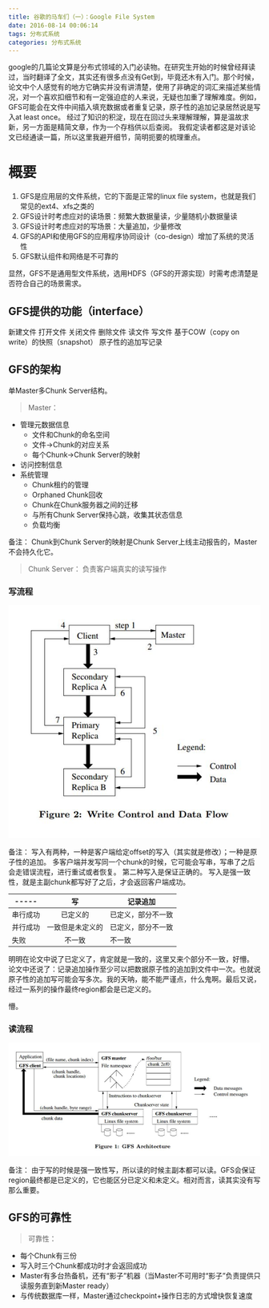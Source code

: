 ```yaml
---
title: 谷歌的马车们（一）：Google File System
date: 2016-08-14 00:06:14
tags: 分布式系统
categories: 分布式系统
---
```


google的几篇论文算是分布式领域的入门必读物。在研究生开始的时候曾经拜读过，当时翻译了全文，其实还有很多点没有Get到，毕竟还木有入门。那个时候，论文中个人感觉有的地方它确实并没有讲清楚，使用了非确定的词汇来描述某些情况，对一个喜欢扣细节和有一定强迫症的人来说，无疑也加重了理解难度。例如，GFS可能会在文件中间插入填充数据或者重复记录，原子性的追加记录居然说是写入at least once。
经过了知识的积淀，现在在回过头来理解理解，算是温故求新，另一方面是精简文章，作为一个存档供以后查阅。
我假定读者都这是对该论文已经通读一篇，所以这里我避开细节，简明扼要的梳理重点。

# 概要


1. GFS是应用层的文件系统，它的下面是正常的linux file system，也就是我们常见的ext4、xfs之类的
2. GFS设计时考虑应对的读场景：频繁大数据量读，少量随机小数据量读
3. GFS设计时考虑应对的写场景：大量追加，少量修改
4. GFS的API和使用GFS的应用程序协同设计（co-design）增加了系统的灵活性
5. GFS默认组件和网络是不可靠的

显然，GFS不是通用型文件系统，选用HDFS（GFS的开源实现）时需考虑清楚是否符合自己的场景需求。

## GFS提供的功能（interface）

新建文件
打开文件
关闭文件
删除文件
读文件
写文件
基于COW（copy on write）的快照（snapshot）
原子性的追加写记录

## GFS的架构

单Master多Chunk Server结构。

>Master：
* 管理元数据信息
    * 文件和Chunk的命名空间
    * 文件->Chunk的对应关系
    * 每个Chunk->Chunk Server的映射
* 访问控制信息
* 系统管理
    * Chunk租约的管理
    * Orphaned Chunk回收
    * Chunk在Chunk服务器之间的迁移
    * 与所有Chunk Server保持心跳，收集其状态信息
    * 负载均衡
 
备注：
Chunk到Chunk Server的映射是Chunk Server上线主动报告的，Master不会持久化它。

>Chunk Server：
负责客户端真实的读写操作

### 写流程

![gfs_write](/images/gfs_write.jpg)

备注：
写入有两种，一种是客户端给定offset的写入（其实就是修改）；一种是原子性的追加。
多客户端并发写同一个chunk的时候，它可能会写串，写串了之后会走错误流程，进行重试或者恢复。
第二种写入是保证正确的。
写入是强一致性，就是主副chunk都写好了之后，才会返回客户端成功。

|-----|写|记录追加|
|-----|:-----:|------|
|串行成功|已定义的|已定义，部分不一致|
|并行成功|一致但是未定义的|已定义，部分不一致|
|失败|不一致|不一致|

明明在论文中说了已定义了，肯定就是一致的，这里又来个部分不一致，好懵。
论文中还说了：记录追加操作至少可以把数据原子性的追加到文件中一次。也就说原子性的追加写可能会写多次。我的天呐，能不能严谨点，什么鬼啊。最后又说，经过一系列的操作最终region都会是已定义的。

懵。

### 读流程

![gfs_read](/images/gfs_architecture.jpg)

备注：
由于写的时候是强一致性写，所以读的时候主副本都可以读。GFS会保证region最终都是已定义的，它也能区分已定义和未定义。相对而言，读其实没有写那么重要。

## GFS的可靠性

>可靠性：
* 每个Chunk有三份
* 写入时三个Chunk都成功时才会返回成功
* Master有多台热备机，还有“影子”机器（当Master不可用时“影子”负责提供只读服务直到新Master ready）
* 与传统数据库一样，Master通过checkpoint+操作日志的方式增快恢复速度
